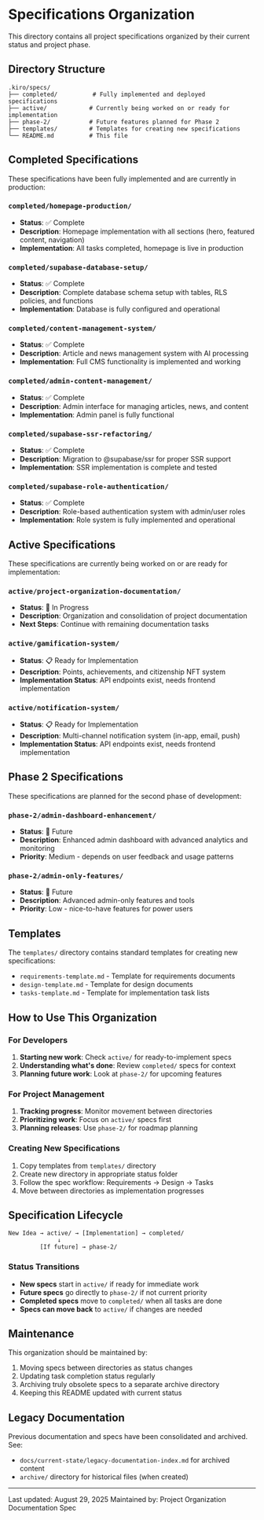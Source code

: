 # Specifications Organization

This directory contains all project specifications organized by their current status and project phase.

## Directory Structure

```
.kiro/specs/
├── completed/          # Fully implemented and deployed specifications
├── active/            # Currently being worked on or ready for implementation
├── phase-2/           # Future features planned for Phase 2
├── templates/         # Templates for creating new specifications
└── README.md          # This file
```

## Completed Specifications

These specifications have been fully implemented and are currently in production:

### `completed/homepage-production/`
- **Status**: ✅ Complete
- **Description**: Homepage implementation with all sections (hero, featured content, navigation)
- **Implementation**: All tasks completed, homepage is live in production

### `completed/supabase-database-setup/`
- **Status**: ✅ Complete  
- **Description**: Complete database schema setup with tables, RLS policies, and functions
- **Implementation**: Database is fully configured and operational

### `completed/content-management-system/`
- **Status**: ✅ Complete
- **Description**: Article and news management system with AI processing
- **Implementation**: Full CMS functionality is implemented and working

### `completed/admin-content-management/`
- **Status**: ✅ Complete
- **Description**: Admin interface for managing articles, news, and content
- **Implementation**: Admin panel is fully functional

### `completed/supabase-ssr-refactoring/`
- **Status**: ✅ Complete
- **Description**: Migration to @supabase/ssr for proper SSR support
- **Implementation**: SSR implementation is complete and tested

### `completed/supabase-role-authentication/`
- **Status**: ✅ Complete
- **Description**: Role-based authentication system with admin/user roles
- **Implementation**: Role system is fully implemented and operational

## Active Specifications

These specifications are currently being worked on or are ready for implementation:

### `active/project-organization-documentation/`
- **Status**: 🔄 In Progress
- **Description**: Organization and consolidation of project documentation
- **Next Steps**: Continue with remaining documentation tasks

### `active/gamification-system/`
- **Status**: 📋 Ready for Implementation
- **Description**: Points, achievements, and citizenship NFT system
- **Implementation Status**: API endpoints exist, needs frontend implementation

### `active/notification-system/`
- **Status**: 📋 Ready for Implementation  
- **Description**: Multi-channel notification system (in-app, email, push)
- **Implementation Status**: API endpoints exist, needs frontend implementation

## Phase 2 Specifications

These specifications are planned for the second phase of development:

### `phase-2/admin-dashboard-enhancement/`
- **Status**: 📅 Future
- **Description**: Enhanced admin dashboard with advanced analytics and monitoring
- **Priority**: Medium - depends on user feedback and usage patterns

### `phase-2/admin-only-features/`
- **Status**: 📅 Future
- **Description**: Advanced admin-only features and tools
- **Priority**: Low - nice-to-have features for power users

## Templates

The `templates/` directory contains standard templates for creating new specifications:

- `requirements-template.md` - Template for requirements documents
- `design-template.md` - Template for design documents  
- `tasks-template.md` - Template for implementation task lists

## How to Use This Organization

### For Developers
1. **Starting new work**: Check `active/` for ready-to-implement specs
2. **Understanding what's done**: Review `completed/` specs for context
3. **Planning future work**: Look at `phase-2/` for upcoming features

### For Project Management
1. **Tracking progress**: Monitor movement between directories
2. **Prioritizing work**: Focus on `active/` specs first
3. **Planning releases**: Use `phase-2/` for roadmap planning

### Creating New Specifications
1. Copy templates from `templates/` directory
2. Create new directory in appropriate status folder
3. Follow the spec workflow: Requirements → Design → Tasks
4. Move between directories as implementation progresses

## Specification Lifecycle

```
New Idea → active/ → [Implementation] → completed/
              ↓
         [If future] → phase-2/
```

### Status Transitions
- **New specs** start in `active/` if ready for immediate work
- **Future specs** go directly to `phase-2/` if not current priority
- **Completed specs** move to `completed/` when all tasks are done
- **Specs can move back** to `active/` if changes are needed

## Maintenance

This organization should be maintained by:
1. Moving specs between directories as status changes
2. Updating task completion status regularly
3. Archiving truly obsolete specs to a separate archive directory
4. Keeping this README updated with current status

## Legacy Documentation

Previous documentation and specs have been consolidated and archived. See:
- `docs/current-state/legacy-documentation-index.md` for archived content
- `archive/` directory for historical files (when created)

---

Last updated: August 29, 2025
Maintained by: Project Organization Documentation Spec
